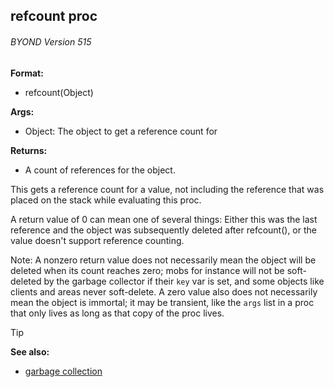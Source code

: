 ## refcount proc 
###### BYOND Version 515

**Format:**
+   refcount(Object)

**Args:**
+   Object: The object to get a reference count for

**Returns:**
+   A count of references for the object.


This gets a reference count for a value, not including the
reference that was placed on the stack while evaluating this proc.


A return value of 0 can mean one of several things: Either this
was the last reference and the object was subsequently deleted after
refcount(), or the value doesn\'t support reference counting.


Note: A nonzero return value does not necessarily mean the
object will be deleted when its count reaches zero; mobs for instance
will not be soft-deleted by the garbage collector if their `key` var is
set, and some objects like clients and areas never soft-delete. A zero
value also does not necessarily mean the object is immortal; it may be
transient, like the `args` list in a proc that only lives as long as
that copy of the proc lives.

> [!TIP] 
> **See also:**
> +   [garbage collection](/ref/DM/garbage.md) 
